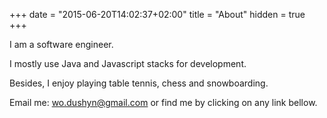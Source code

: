 +++
date = "2015-06-20T14:02:37+02:00"
title = "About"
hidden = true
+++

I am a software engineer. 

I mostly use Java and Javascript stacks for development. 

Besides, I enjoy playing table tennis, chess and snowboarding.

Email me:  <wo.dushyn@gmail.com> or find me by clicking on any link bellow.


